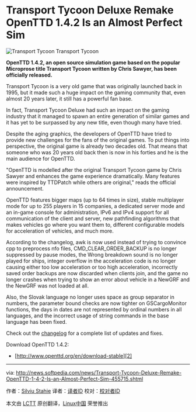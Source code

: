 Transport Tycoon Deluxe Remake OpenTTD 1.4.2 Is an Almost Perfect Sim
================================================================================
![Transport Tycoon](http://i1-news.softpedia-static.com/images/news2/Transport-Tycoon-Deluxe-Remake-OpenTTD-1-4-2-Is-an-Almost-Perfect-Sim-455715-2.jpg)
Transport Tycoon

**OpenTTD 1.4.2, an open source simulation game based on the popular Microprose title Transport Tycoon written by Chris Sawyer, has been officially released.**

Transport Tycoon is a very old game that was originally launched back in 1995, but it made such a huge impact on the gaming community that, even almost 20 years later, it still has a powerful fan base.

In fact, Transport Tycoon Deluxe had such an impact on the gaming industry that it managed to spawn an entire generation of similar games and it has yet to be surpassed by any new title, even though many have tried.

Despite the aging graphics, the developers of OpenTTD have tried to provide new challenges for the fans of the original games. To put things into perspective, the original game is already two decades old. That means that someone who was 20 years old back then is now in his forties and he is the main audience for OpenTTD.

"OpenTTD is modelled after the original Transport Tycoon game by Chris Sawyer and enhances the game experience dramatically. Many features were inspired by TTDPatch while others are original," reads the official announcement.

OpenTTD features bigger maps (up to 64 times in size), stable multiplayer mode for up to 255 players in 15 companies, a dedicated server mode and an in-game console for administration, IPv6 and IPv4 support for all communication of the client and server, new pathfinding algorithms that makes vehicles go where you want them to, different configurable models for acceleration of vehicles, and much more.

According to the changelog, awk is now used instead of trying to convince cpp to preprocess nfo files, CMD_CLEAR_ORDER_BACKUP is no longer suppressed by pause modes, the Wrong breakdown sound is no longer played for ships, integer overflow in the acceleration code is no longer causing either too low acceleration or too high acceleration, incorrectly saved order backups are now discarded when clients join, and the game no longer crashes when trying to show an error about vehicle in a NewGRF and the NewGRF was not loaded at all.

Also, the Slovak language no longer uses space as group separator in numbers, the parameter bound checks are now tighter on GSCargoMonitor functions, the days in dates are not represented by ordinal numbers in all languages, and the incorrect usage of string commands in the base language has been fixed.

Check out the [changelog][1] for a complete list of updates and fixes. 

Download OpenTTD 1.4.2:

- [http://www.openttd.org/en/download-stable][2]

--------------------------------------------------------------------------------

via: http://news.softpedia.com/news/Transport-Tycoon-Deluxe-Remake-OpenTTD-1-4-2-Is-an-Almost-Perfect-Sim-455715.shtml

作者：[Silviu Stahie][a]
译者：[译者ID](https://github.com/译者ID)
校对：[校对者ID](https://github.com/校对者ID)

本文由 [LCTT](https://github.com/LCTT/TranslateProject) 原创翻译，[Linux中国](http://linux.cn/) 荣誉推出

[a]:http://news.softpedia.com/editors/browse/silviu-stahie
[1]:http://ftp.snt.utwente.nl/pub/games/openttd/binaries/releases/1.4.2/changelog.txt
[2]:http://www.openttd.org/en/download-stable